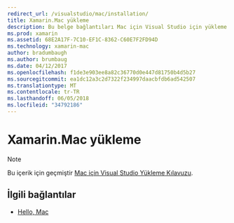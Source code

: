 ```yaml
---
redirect_url: /visualstudio/mac/installation/
title: Xamarin.Mac yükleme
description: Bu belge bağlantıları Mac için Visual Studio için yükleme Xamarin.Mac macOS geliştirme için yüklemeyi açıklar Kılavuzu.
ms.prod: xamarin
ms.assetid: 68E2A17F-7C10-EF1C-8362-C60E7F2FD94D
ms.technology: xamarin-mac
author: bradumbaugh
ms.author: brumbaug
ms.date: 04/12/2017
ms.openlocfilehash: f1de3e903ee8a82c36770d0e447d81750b4d5b27
ms.sourcegitcommit: ea1dc12a3c2d7322f234997daacbfdb6ad542507
ms.translationtype: MT
ms.contentlocale: tr-TR
ms.lasthandoff: 06/05/2018
ms.locfileid: "34792186"
---
```

# <a name="xamarinmac-installation"></a>Xamarin.Mac yükleme

> [!NOTE]
> Bu içerik için geçmiştir [Mac için Visual Studio Yükleme Kılavuzu](https://docs.microsoft.com/visualstudio/mac/installation).

## <a name="related-links"></a>İlgili bağlantılar

- [Hello, Mac](~/mac/get-started/hello-mac.md)
